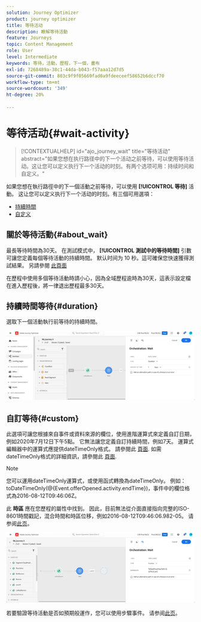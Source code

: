 ```yaml
---
solution: Journey Optimizer
product: journey optimizer
title: 等待活动
description: 瞭解等待活動
feature: Journeys
topic: Content Management
role: User
level: Intermediate
keywords: 等待，活動，歷程，下一個，畫布
exl-id: 7268489a-38c1-44da-b043-f57aaa12d7d5
source-git-commit: 803c9f9f05669fad0a9fdeeceef58652b6dccf70
workflow-type: tm+mt
source-wordcount: '349'
ht-degree: 20%

---
```


# 等待活动{#wait-activity}

>[!CONTEXTUALHELP]
>id="ajo_journey_wait"
>title="等待活动"
>abstract="如果您想在执行路径中的下一个活动之前等待，可以使用等待活动。这让您可以定义执行下一个活动的时刻。有两个选项可用：持续时间和自定义。"

如果您想在執行路徑中的下一個活動之前等待，可以使用 **[!UICONTROL 等待]** 活動。 这让您可以定义执行下一个活动的时刻。有三個可用選項：

* [持續時間](#duration)
* [自定义](#custom)

<!--
* [Email send time optimization](#email_send_time_optimization)
* [Fixed date](#fixed_date) 
-->

## 關於等待活動{#about_wait}

最長等待時間為30天。 在測試模式中， **[!UICONTROL 測試中的等待時間]** 引數可讓您定義每個等待活動的持續時間。 默认时间为 10 秒。這可確保您快速獲得測試結果。 另請參閱 [此頁面](../building-journeys/testing-the-journey.md)

在歷程中使用多個等待活動時請小心，因為全域歷程逾時為30天，這表示設定檔在進入歷程後，將一律退出歷程最多30天。

## 持續時間等待{#duration}

選取下一個活動執行前等待的持續時間。

![](assets/journey55.png)

<!--
## Fixed date wait{#fixed_date}

Select the date for the execution of the next activity.

![](assets/journey56.png)

-->

## 自訂等待{#custom}

此選項可讓您根據來自事件或資料來源的欄位，使用進階運算式來定義自訂日期，例如2020年7月12日下午5點。 它無法讓您定義自訂持續時間，例如7天。 運算式編輯器中的運算式應提供dateTimeOnly格式。 請參閱此 [頁面](expression/expressionadvanced.md). 如需dateTimeOnly格式的詳細資訊，請參閱此 [頁面](expression/data-types.md).

>[!NOTE]
>
>您可以運用dateTimeOnly運算式，或使用函式轉換為dateTimeOnly。 例如： toDateTimeOnly(@{Event.offerOpened.activity.endTime})，事件中的欄位格式為2016-08-12T09:46:06Z。
>
>此 **時區** 應在您歷程的屬性中找到。 因此，目前無法從介面直接指向完整的ISO-8601時間戳記，混合時間和時區位移，例如2016-08-12T09:46:06.982-05。 请参阅[此页](../building-journeys/timezone-management.md)。

![](assets/journey57.png)

若要驗證等待活動是否如預期般運作，您可以使用步驟事件。 请参阅[此页](../reports/query-examples.md#common-queries)。

<!--## Email send time optimization{#email_send_time_optimization}

This type of wait uses a score calculated in Adobe Experience Platform. The score calculates the propensity to click or open an email in the future based on past behavior. Note that the algorithm calculating the score needs a certain amount of data to work. As a result, when it does not have enough data, the default wait time will apply. At publication time, you’ll be notified that the default time applies.

>[!NOTE]
>
>The first event of your journey must have a namespace.
>
>This capability is only available after an **[!UICONTROL Email]** activity. You need to have Adobe Campaign Standard.

1. In the **[!UICONTROL Amount of time]** field, define the number of hours to consider to optimize email sending.
1. In the **[!UICONTROL Optimization type]** field, choose if the optimization should increase clicks or opens.
1. In the **[!UICONTROL Default time]** field, define the default time to wait if the predictive send time score is not available.

    >[!NOTE]
    >
    >Note that the send time score can be unavailable because there is not enough data to perform the calculation. In this case, you will be informed, at publication time, that the default time applies.

![](assets/journey57bis.png)-->


